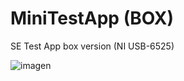 # MiniTestApp (BOX)
 SE Test App box version (NI USB-6525)

![imagen](https://github.com/rnt-code/MiniTestApp-BOX-/assets/51080618/7178065b-2fa5-4559-b65c-c5cf419e2a3b)
